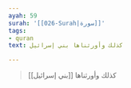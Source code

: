 ```yaml
---
ayah: 59
surah: '[[026-Surah|سورة]]'
tags:
- quran
text: كذلك وأورثناها بني إسرائيل

---
```

> كذلك وأورثناها [[بني إسرائيل]]
